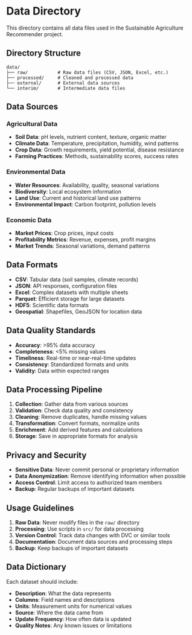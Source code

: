 # Data Directory

This directory contains all data files used in the Sustainable Agriculture Recommender project.

## Directory Structure

```
data/
├── raw/           # Raw data files (CSV, JSON, Excel, etc.)
├── processed/     # Cleaned and processed data
├── external/      # External data sources
└── interim/       # Intermediate data files
```

## Data Sources

### Agricultural Data
- **Soil Data**: pH levels, nutrient content, texture, organic matter
- **Climate Data**: Temperature, precipitation, humidity, wind patterns
- **Crop Data**: Growth requirements, yield potential, disease resistance
- **Farming Practices**: Methods, sustainability scores, success rates

### Environmental Data
- **Water Resources**: Availability, quality, seasonal variations
- **Biodiversity**: Local ecosystem information
- **Land Use**: Current and historical land use patterns
- **Environmental Impact**: Carbon footprint, pollution levels

### Economic Data
- **Market Prices**: Crop prices, input costs
- **Profitability Metrics**: Revenue, expenses, profit margins
- **Market Trends**: Seasonal variations, demand patterns

## Data Formats

- **CSV**: Tabular data (soil samples, climate records)
- **JSON**: API responses, configuration files
- **Excel**: Complex datasets with multiple sheets
- **Parquet**: Efficient storage for large datasets
- **HDF5**: Scientific data formats
- **Geospatial**: Shapefiles, GeoJSON for location data

## Data Quality Standards

- **Accuracy**: >95% data accuracy
- **Completeness**: <5% missing values
- **Timeliness**: Real-time or near-real-time updates
- **Consistency**: Standardized formats and units
- **Validity**: Data within expected ranges

## Data Processing Pipeline

1. **Collection**: Gather data from various sources
2. **Validation**: Check data quality and consistency
3. **Cleaning**: Remove duplicates, handle missing values
4. **Transformation**: Convert formats, normalize units
5. **Enrichment**: Add derived features and calculations
6. **Storage**: Save in appropriate formats for analysis

## Privacy and Security

- **Sensitive Data**: Never commit personal or proprietary information
- **Data Anonymization**: Remove identifying information when possible
- **Access Control**: Limit access to authorized team members
- **Backup**: Regular backups of important datasets

## Usage Guidelines

1. **Raw Data**: Never modify files in the `raw/` directory
2. **Processing**: Use scripts in `src/` for data processing
3. **Version Control**: Track data changes with DVC or similar tools
4. **Documentation**: Document data sources and processing steps
5. **Backup**: Keep backups of important datasets

## Data Dictionary

Each dataset should include:
- **Description**: What the data represents
- **Columns**: Field names and descriptions
- **Units**: Measurement units for numerical values
- **Source**: Where the data came from
- **Update Frequency**: How often data is updated
- **Quality Notes**: Any known issues or limitations
